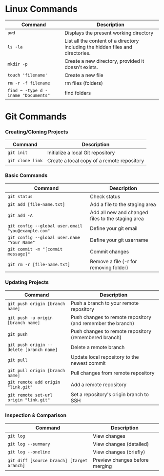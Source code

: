 Linux Commands
============
| Command | Description |
| ------- | ----------- |
| `pwd` | Displays the present working directory |
| `ls -la` | List all the content of a directory including the hidden files and directories. |
| `mkdir -p` | Create a new directory, provided it doesn't exists. |
| `touch 'filename'` | Create a new file |
| `rm -r -f filename`	| rm files (folders) |
| `find ~ -type d -iname "Documents"` |  find folders |

Git Commands
============

### Creating/Cloning Projects

| Command | Description |
| ------- | ----------- |
| `git init` | Initialize a local Git repository |
| `git clone link` | Create a local copy of a remote repository |

### Basic Commands

| Command | Description |
| ------- | ----------- |
| `git status` | Check status |
| `git add [file-name.txt]` | Add a file to the staging area |
| `git add -A` | Add all new and changed files to the staging area |
| `git config --global user.email "you@example.com"` | Define your git email|
| `git config --global user.name "Your Name"` | Define your git username|
| `git commit -m "[commit message]"` | Commit changes |
| `git rm -r [file-name.txt]` | Remove a file (-r for removing folder) |

### Updating Projects

| Command | Description |
| ------- | ----------- |
| `git push origin [branch name]` | Push a branch to your remote repository |
| `git push -u origin [branch name]` | Push changes to remote repository (and remember the branch) |
| `git push` | Push changes to remote repository (remembered branch) |
| `git push origin --delete [branch name]` | Delete a remote branch |
| `git pull` | Update local repository to the newest commit |
| `git pull origin [branch name]` | Pull changes from remote repository |
| `git remote add origin "link.git"` | Add a remote repository |
| `git remote set-url origin "link.git"` | Set a repository's origin branch to SSH |

### Inspection & Comparison

| Command | Description |
| ------- | ----------- |
| `git log` | View changes |
| `git log --summary` | View changes (detailed) |
| `git log --oneline` | View changes (briefly) |
| `git diff [source branch] [target branch]` | Preview changes before merging |
